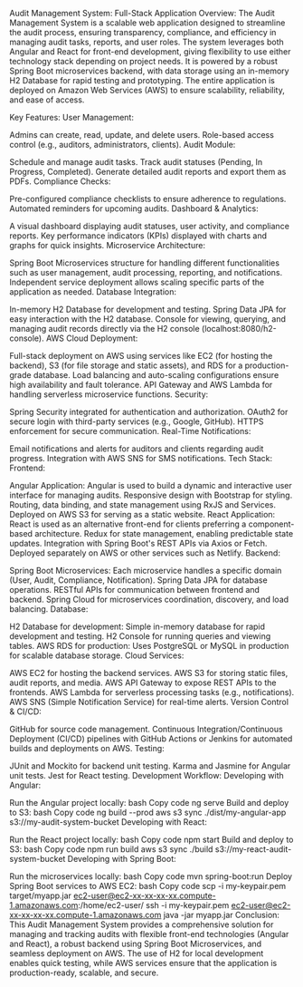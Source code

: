 Audit Management System: Full-Stack Application
Overview:
The Audit Management System is a scalable web application designed to streamline the audit process, ensuring transparency, compliance, and efficiency in managing audit tasks, reports, and user roles. The system leverages both Angular and React for front-end development, giving flexibility to use either technology stack depending on project needs. It is powered by a robust Spring Boot microservices backend, with data storage using an in-memory H2 Database for rapid testing and prototyping. The entire application is deployed on Amazon Web Services (AWS) to ensure scalability, reliability, and ease of access.

Key Features:
User Management:

Admins can create, read, update, and delete users.
Role-based access control (e.g., auditors, administrators, clients).
Audit Module:

Schedule and manage audit tasks.
Track audit statuses (Pending, In Progress, Completed).
Generate detailed audit reports and export them as PDFs.
Compliance Checks:

Pre-configured compliance checklists to ensure adherence to regulations.
Automated reminders for upcoming audits.
Dashboard & Analytics:

A visual dashboard displaying audit statuses, user activity, and compliance reports.
Key performance indicators (KPIs) displayed with charts and graphs for quick insights.
Microservice Architecture:

Spring Boot Microservices structure for handling different functionalities such as user management, audit processing, reporting, and notifications.
Independent service deployment allows scaling specific parts of the application as needed.
Database Integration:

In-memory H2 Database for development and testing.
Spring Data JPA for easy interaction with the H2 database.
Console for viewing, querying, and managing audit records directly via the H2 console (localhost:8080/h2-console).
AWS Cloud Deployment:

Full-stack deployment on AWS using services like EC2 (for hosting the backend), S3 (for file storage and static assets), and RDS for a production-grade database.
Load balancing and auto-scaling configurations ensure high availability and fault tolerance.
API Gateway and AWS Lambda for handling serverless microservice functions.
Security:

Spring Security integrated for authentication and authorization.
OAuth2 for secure login with third-party services (e.g., Google, GitHub).
HTTPS enforcement for secure communication.
Real-Time Notifications:

Email notifications and alerts for auditors and clients regarding audit progress.
Integration with AWS SNS for SMS notifications.
Tech Stack:
Frontend:

Angular Application:
Angular is used to build a dynamic and interactive user interface for managing audits.
Responsive design with Bootstrap for styling.
Routing, data binding, and state management using RxJS and Services.
Deployed on AWS S3 for serving as a static website.
React Application:
React is used as an alternative front-end for clients preferring a component-based architecture.
Redux for state management, enabling predictable state updates.
Integration with Spring Boot's REST APIs via Axios or Fetch.
Deployed separately on AWS or other services such as Netlify.
Backend:

Spring Boot Microservices:
Each microservice handles a specific domain (User, Audit, Compliance, Notification).
Spring Data JPA for database operations.
RESTful APIs for communication between frontend and backend.
Spring Cloud for microservices coordination, discovery, and load balancing.
Database:

H2 Database for development:
Simple in-memory database for rapid development and testing.
H2 Console for running queries and viewing tables.
AWS RDS for production:
Uses PostgreSQL or MySQL in production for scalable database storage.
Cloud Services:

AWS EC2 for hosting the backend services.
AWS S3 for storing static files, audit reports, and media.
AWS API Gateway to expose REST APIs to the frontends.
AWS Lambda for serverless processing tasks (e.g., notifications).
AWS SNS (Simple Notification Service) for real-time alerts.
Version Control & CI/CD:

GitHub for source code management.
Continuous Integration/Continuous Deployment (CI/CD) pipelines with GitHub Actions or Jenkins for automated builds and deployments on AWS.
Testing:

JUnit and Mockito for backend unit testing.
Karma and Jasmine for Angular unit tests.
Jest for React testing.
Development Workflow:
Developing with Angular:

Run the Angular project locally:
bash
Copy code
ng serve
Build and deploy to S3:
bash
Copy code
ng build --prod
aws s3 sync ./dist/my-angular-app s3://my-audit-system-bucket
Developing with React:

Run the React project locally:
bash
Copy code
npm start
Build and deploy to S3:
bash
Copy code
npm run build
aws s3 sync ./build s3://my-react-audit-system-bucket
Developing with Spring Boot:

Run the microservices locally:
bash
Copy code
mvn spring-boot:run
Deploy Spring Boot services to AWS EC2:
bash
Copy code
scp -i my-keypair.pem target/myapp.jar ec2-user@ec2-xx-xx-xx-xx.compute-1.amazonaws.com:/home/ec2-user/
ssh -i my-keypair.pem ec2-user@ec2-xx-xx-xx-xx.compute-1.amazonaws.com
java -jar myapp.jar
Conclusion:
This Audit Management System provides a comprehensive solution for managing and tracking audits with flexible front-end technologies (Angular and React), a robust backend using Spring Boot Microservices, and seamless deployment on AWS. The use of H2 for local development enables quick testing, while AWS services ensure that the application is production-ready, scalable, and secure.
